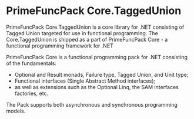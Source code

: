 # PrimeFuncPack Core.TaggedUnion

PrimeFuncPack Core.TaggedUnion is a core library for .NET consisting of Tagged Union targeted for use in functional programming.
The Core.TaggedUnion is shipped as a part of PrimeFuncPack Core - a functional programming framework for .NET

PrimeFuncPack Core is a functional programming pack for .NET consisting of the fundamentals:
- Optional and Result monads, Failure type, Tagged Union, and Unit type;
- Functional interfaces (Single Abstract Method interfaces);
- as well as extensions such as the Optional Linq, the SAM interfaces factories, etc.

The Pack supports both asynchronous and synchronous programming models.
